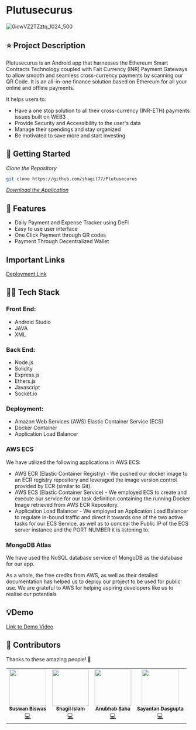 # Plutusecurus
![0icwVZ2TZztq_1024_500](https://github.com/Plutusecurus/Plutusecurus/assets/75166805/3465a353-0619-400a-a5b0-2d5867f07bb0)

## ⭐ Project Description

Plutusecurus is an Android app that harnesses the Ethereum Smart Contracts Technology coupled with Fait Currency (INR) Payment Gateways to allow smooth and seamless cross-currency payments by scanning our QR Code.
It is an all-in-one finance solution based on Ethereum for all your online and offline payments. 

It helps users to:
* Have a one stop solution to all their cross-currency (INR-ETH) payments issues built on WEB3
* Provide Security and Accessibility to the user's data
* Manage their spendings and stay organized
* Be motivated to save more and start investing

## 📃 Getting Started
  *Clone the Repository*
  
  ```bash
  git clone https://github.com/shagil77/Plutusecurus
```
[*Download the Application*](https://drive.google.com/drive/folders/1qhQvWmiZ3ByVY6IkPVEI-kjt40UngR44?usp=sharing)

## 💭 Features

* Daily Payment and Expense Tracker using DeFi
* Easy to use user interface
* One Click Payment through QR codes
* Payment Through Decentralized Wallet

## Important Links

[Deployment Link](http://plutusecurus-ecs-load-balancer-583855892.us-east-1.elb.amazonaws.com/)

## 🧑‍💻 Tech Stack

### Front End: 
* Android Studio 
* JAVA 
* XML 
### Back End: 
* Node.js 
* Solidity 
* Express.js 
* Ethers.js
* Javascript 
* Socket.io
### Deployment: 
* Amazon Web Services (AWS) Elastic Container Service (ECS) 
* Docker Container
* Application Load Balancer

### AWS ECS

We have utilized the following applications in AWS ECS:

* AWS ECR (Elastic Container Registry) - We pushed our docker image to an ECR registry repository and leveraged the image version control provided by ECR (similar to Git).
* AWS ECS (Elastic Container Service) - We employed ECS to create and execute our service for our task definition containing the running Docker Image retrieved from AWS ECR Repository.
* Application Load Balancer - We employed an Application Load Balancer to regulate in-bound traffic and direct it towards one of the two active tasks for our ECS Service, as well as to conceal the Public IP of the ECS server instance and the PORT NUMBER it is listening to.

### MongoDB Atlas

We have used the NoSQL database service of MongoDB as the database for our app.

As a whole, the free credits from AWS, as well as their detailed documentation has helped us to deploy our project to be used for public use. We are grateful to AWS for helping aspiring developers like us to realise our potentials

## 💡Demo
[Link to Demo Video]([https://www.youtube.com/watch?v=9TaKodTJnA8](https://drive.google.com/file/d/1vaGFZec9QX0HcLpgrFAoDDMAYK4_szC9/view?usp=sharing))

## 💁 Contributors

Thanks to these amazing people! 👏
<table>
  <tr>
    <td align="center"><a href="https://github.com/Suswan114"><img src="https://avatars.githubusercontent.com/u/67154528?v=4" width="100px;" alt=""/><br /><sub><b>Suswan Biswas</b></sub></a><br /><a href="" title="Code">💻</a></td>
    <td align="center"><a href="https://github.com/shagil77"><img src="https://avatars.githubusercontent.com/u/75166805?v=4" width="100px;" alt=""/><br /><sub><b>Shagil Islam</b></sub></a><br /><a href="" title="Code">💻</a></td>
    <td align="center"><a href="https://github.com/sahaAnubhab"><img src="https://avatars.githubusercontent.com/u/77684836?v=4" width="100px;" alt=""/><br /><sub><b>Anubhab Saha</b></sub></a><br /><a href="" title="Code">💻</a></td>
    <td align="center"><a href="https://github.com/sayantandasgupta"><img src="https://avatars.githubusercontent.com/u/61374798?v=4" width="100px;" alt=""/><br /><sub><b>Sayantan Dasgupta</b></sub></a><br /><a href="" title="Code">💻</a></td>
   
   
  </tr>
</table>



  
